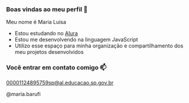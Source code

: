 ### Boas vindas ao meu perfil 🖤

Meu nome é Maria Luisa

- Estou estudando no [Alura](https://www.alura.com.br)
- Estou me desenvolvendo na linguagem JavaScript
- Utilizo esse espaço para minha organização e compartilhamento dos meu projetos desenvolvidos

### Você entrar em contato comigo 📫

00001124895759sp@al.educacao.sp.gov.br

@maria.barufi
 
![]()
